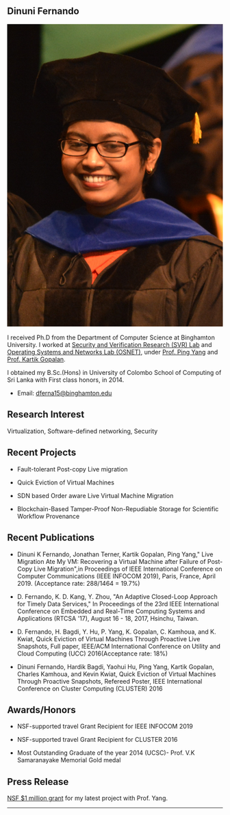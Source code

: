 ## Dinuni Fernando

<img class="profile-picture" src="dinuni_new.JPG">

I received Ph.D from the Department of Computer Science at Binghamton University. I worked at [Security and Verification Research (SVR) Lab](http://www.cs.binghamton.edu/~pyang/seclab.html) and [Operating Systems and Networks Lab (OSNET)](https://kartikgopalan.github.io/people/index.html), under [Prof. Ping Yang](http://www.cs.binghamton.edu/~pyang/) and [Prof. Kartik Gopalan](https://kartikgopalan.github.io/). 

I obtained my B.Sc.(Hons) in University of Colombo School of Computing of Sri Lanka with First class honors, in 2014.

* Email: [dferna15@binghamton.edu](mailto:dferna15@binghamton.edu)

## Research Interest

Virtualization, Software-defined networking, Security

## Recent Projects

+ Fault-tolerant Post-copy Live migration

+ Quick Eviction of Virtual Machines

+ SDN based Order aware Live Virtual Machine Migration

+ Blockchain-Based Tamper-Proof Non-Repudiable Storage for Scientific Workflow Provenance

## Recent Publications

+ Dinuni K Fernando, Jonathan Terner, Kartik Gopalan, Ping Yang," Live Migration Ate My VM: Recovering a Virtual Machine after Failure of Post-Copy Live Migration",in Proceedings of IEEE International Conference on Computer Communications (IEEE INFOCOM 2019), Paris, France, April 2019. (Acceptance rate: 288/1464 = 19.7%)

+ D. Fernando, K. D. Kang, Y. Zhou, "An Adaptive Closed-Loop Approach for Timely Data Services," In Proceedings of the 23rd IEEE International Conference on Embedded and Real-Time Computing Systems and Applications (RTCSA '17), August 16 - 18, 2017, Hsinchu, Taiwan.

+ D. Fernando, H. Bagdi, Y. Hu, P. Yang, K. Gopalan, C. Kamhoua, and K. Kwiat, Quick Eviction of Virtual Machines Through Proactive Live Snapshots, Full paper, IEEE/ACM International Conference on Utility and Cloud Computing (UCC) 2016(Acceptance rate: 18%)

+ Dinuni Fernando, Hardik Bagdi, Yaohui Hu, Ping Yang, Kartik Gopalan, Charles Kamhoua, and Kevin Kwiat, Quick Eviction of Virtual Machines Through Proactive Snapshots, Refereed Poster, IEEE International Conference on Cluster Computing (CLUSTER) 2016


## Awards/Honors
+ NSF-supported travel Grant Recipient for IEEE INFOCOM 2019

+ NSF-supported travel Grant Recipient for CLUSTER 2016

+ Most Outstanding Graduate of the year 2014 (UCSC)- Prof. V.K Samaranayake Memorial Gold medal


## Press Release
[NSF $1 million grant](https://www.bupipedream.com/news/86026/computer-science-professors-awarded-1-million-from-national-science-foundation-funding/) for my latest project with Prof. Yang.


---



